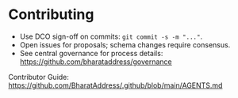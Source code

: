 # Contributing

- Use DCO sign-off on commits: `git commit -s -m "..."`.
- Open issues for proposals; schema changes require consensus.
- See central governance for process details: https://github.com/bharataddress/governance

Contributor Guide: https://github.com/BharatAddress/.github/blob/main/AGENTS.md
